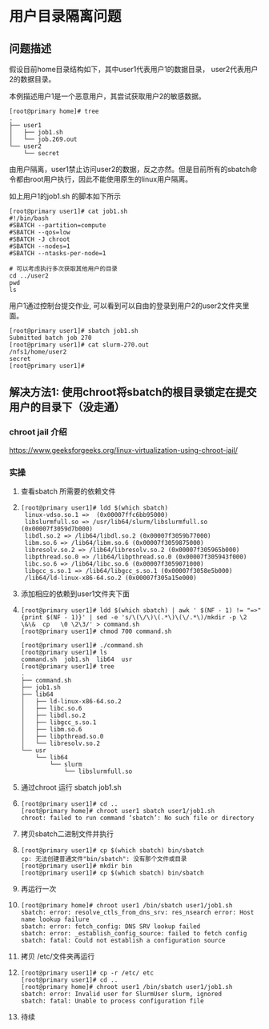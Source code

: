 

# 用户目录隔离问题



## 问题描述



假设目前home目录结构如下，其中user1代表用户1的数据目录， user2代表用户2的数据目录。

本例描述用户1是一个恶意用户，其尝试获取用户2的敏感数据。

``` shell
[root@primary home]# tree
.
├── user1
│   ├── job1.sh
│   └── job.269.out
└── user2
    └── secret
```

由用户隔离，user1禁止访问user2的数据，反之亦然。但是目前所有的sbatch命令都由root用户执行，因此不能使用原生的linux用户隔离。



如上用户1的job1.sh 的脚本如下所示

``` shell
[root@primary user1]# cat job1.sh 
#!/bin/bash
#SBATCH --partition=compute
#SBATCH --qos=low
#SBATCH -J chroot
#SBATCH --nodes=1
#SBATCH --ntasks-per-node=1

# 可以考虑执行多次获取其他用户的目录
cd ../user2
pwd
ls
```

用户1通过控制台提交作业, 可以看到可以自由的登录到用户2的user2文件夹里面。

``` shell
[root@primary user1]# sbatch job1.sh 
Submitted batch job 270
[root@primary user1]# cat slurm-270.out 
/nfs1/home/user2
secret
[root@primary user1]# 
```



## 解决方法1: 使用chroot将sbatch的根目录锁定在提交用户的目录下（没走通）



### chroot jail 介绍

https://www.geeksforgeeks.org/linux-virtualization-using-chroot-jail/



### 实操

1. 查看sbatch 所需要的依赖文件

2. ```shell
   [root@primary user1]# ldd $(which sbatch)
   	linux-vdso.so.1 =>  (0x00007ffc6bb95000)
   	libslurmfull.so => /usr/lib64/slurm/libslurmfull.so (0x00007f3059d7b000)
   	libdl.so.2 => /lib64/libdl.so.2 (0x00007f3059b77000)
   	libm.so.6 => /lib64/libm.so.6 (0x00007f3059875000)
   	libresolv.so.2 => /lib64/libresolv.so.2 (0x00007f305965b000)
   	libpthread.so.0 => /lib64/libpthread.so.0 (0x00007f305943f000)
   	libc.so.6 => /lib64/libc.so.6 (0x00007f3059071000)
   	libgcc_s.so.1 => /lib64/libgcc_s.so.1 (0x00007f3058e5b000)
   	/lib64/ld-linux-x86-64.so.2 (0x00007f305a15e000)
   ```

3. 添加相应的依赖到user1文件夹下面

4. ``` shell
   [root@primary user1]# ldd $(which sbatch) | awk ' $(NF - 1) != "=>" {print $(NF - 1)}' | sed -e 's/\(\/\)\(.*\)\(\/.*\)/mkdir -p \2 \&\&  cp   \0 \2\3/' > command.sh
   [root@primary user1]# chmod 700 command.sh
   
   [root@primary user1]# ./command.sh 
   [root@primary user1]# ls
   command.sh  job1.sh  lib64  usr
   [root@primary user1]# tree
   .
   ├── command.sh
   ├── job1.sh
   ├── lib64
   │   ├── ld-linux-x86-64.so.2
   │   ├── libc.so.6
   │   ├── libdl.so.2
   │   ├── libgcc_s.so.1
   │   ├── libm.so.6
   │   ├── libpthread.so.0
   │   └── libresolv.so.2
   └── usr
       └── lib64
           └── slurm
               └── libslurmfull.so
   ```

5. 通过chroot 运行 sbatch job1.sh

6. ``` shell
   [root@primary user1]# cd ..
   [root@primary home]# chroot user1 sbatch user1/job1.sh 
   chroot: failed to run command ‘sbatch’: No such file or directory
   ```

7. 拷贝sbatch二进制文件并执行

8. ```shell
   [root@primary user1]# cp $(which sbatch) bin/sbatch
   cp: 无法创建普通文件"bin/sbatch": 没有那个文件或目录
   [root@primary user1]# mkdir bin
   [root@primary user1]# cp $(which sbatch) bin/sbatch
   ```

9. 再运行一次

10. ``` shell
    [root@primary home]# chroot user1 /bin/sbatch user1/job1.sh 
    sbatch: error: resolve_ctls_from_dns_srv: res_nsearch error: Host name lookup failure
    sbatch: error: fetch_config: DNS SRV lookup failed
    sbatch: error: _establish_config_source: failed to fetch config
    sbatch: fatal: Could not establish a configuration source
    ```

11. 拷贝 /etc/文件夹再运行

12. ``` shell
    [root@primary user1]# cp -r /etc/ etc
    [root@primary user1]# cd ..
    [root@primary home]# chroot user1 /bin/sbatch user1/job1.sh 
    sbatch: error: Invalid user for SlurmUser slurm, ignored
    sbatch: fatal: Unable to process configuration file
    ```

13. 待续



